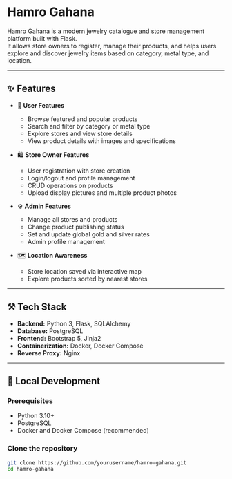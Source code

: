# Hamro Gahana

Hamro Gahana is a modern jewelry catalogue and store management platform built with Flask.  
It allows store owners to register, manage their products, and helps users explore and discover jewelry items based on category, metal type, and location.

---

## ✨ Features

- 📱 **User Features**
  - Browse featured and popular products
  - Search and filter by category or metal type
  - Explore stores and view store details
  - View product details with images and specifications

- 🛍️ **Store Owner Features**
  - User registration with store creation
  - Login/logout and profile management
  - CRUD operations on products
  - Upload display pictures and multiple product photos

- ⚙️ **Admin Features**
  - Manage all stores and products
  - Change product publishing status
  - Set and update global gold and silver rates
  - Admin profile management

- 🗺️ **Location Awareness**
  - Store location saved via interactive map
  - Explore products sorted by nearest stores

---

## ⚒️ Tech Stack

- **Backend:** Python 3, Flask, SQLAlchemy
- **Database:** PostgreSQL
- **Frontend:** Bootstrap 5, Jinja2
- **Containerization:** Docker, Docker Compose
- **Reverse Proxy:** Nginx

---

## 🚀 Local Development

### Prerequisites

- Python 3.10+
- PostgreSQL
- Docker and Docker Compose (recommended)

### Clone the repository

```bash
git clone https://github.com/yourusername/hamro-gahana.git
cd hamro-gahana
